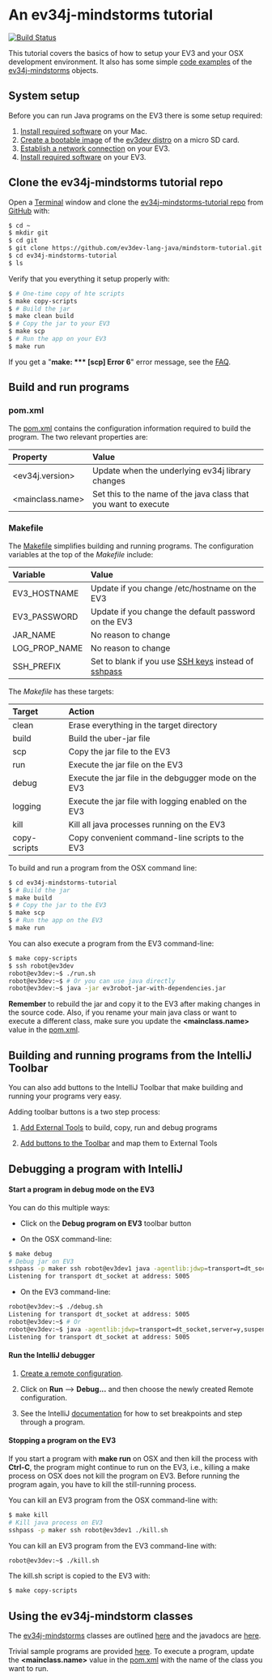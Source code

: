 # An ev34j-mindstorms tutorial

[![Build Status](https://travis-ci.org/ev34j/ev34j-mindstorms-tutorial.svg?branch=master)](https://travis-ci.org/ev34j/ev34j-mindstorms-tutorial)

This tutorial covers the basics of how to setup your EV3 and your
OSX development environment. It also has some simple
[code examples](https://github.com/ev34j/ev34j-mindstorms-tutorial/tree/master/src/main/java)
of the [ev34j-mindstorms](https://github.com/ev34j/ev34j) objects.

## System setup

Before you can run Java programs on the EV3 there is some setup required:

1. [Install required software](https://github.com/ev3dev-lang-java/ev34j-mindstorms-tutorial/wiki/Install-required-Mac-software) on your Mac.
2. [Create a bootable image](https://github.com/ev3dev-lang-java/ev34j-mindstorms-tutorial/wiki/Create-a-bootable-image-for-the-EV3) of the [ev3dev distro](http://www.ev3dev.org) on a micro SD card.
3. [Establish a network connection](https://github.com/ev3dev-lang-java/ev34j-mindstorms-tutorial/wiki/Establish-a-network-connection) on your EV3.
4. [Install required software](https://github.com/ev3dev-lang-java/ev34j-mindstorms-tutorial/wiki/Install-required-EV3-software) on your EV3.

## Clone the ev34j-mindstorms tutorial repo

Open a [Terminal](https://en.wikipedia.org/wiki/Terminal_(OS_X)) window and clone the
[ev34j-mindstorms-tutorial repo](https://github.com/ev3dev-lang-java/ev34j-mindstorms-tutorial) from [GitHub](https://github.com)
with:

```bash
$ cd ~
$ mkdir git
$ cd git
$ git clone https://github.com/ev3dev-lang-java/mindstorm-tutorial.git
$ cd ev34j-mindstorms-tutorial
$ ls
```

Verify that you everything it setup properly with:

```bash
$ # One-time copy of hte scripts
$ make copy-scripts
$ # Build the jar
$ make clean build
$ # Copy the jar to your EV3
$ make scp
$ # Run the app on your EV3
$ make run
```

If you get a "**make: *** [scp] Error 6**" error message, see the [FAQ](https://github.com/ev34j/ev34j-mindstorms-tutorial/wiki/FAQ).


## Build and run programs

### pom.xml
The [pom.xml](https://github.com/ev34j/ev34j-mindstorms-tutorial/blob/master/pom.xml)
contains the configuration information required to build the program. The two relevant properties are:

| Property                   | Value                                                            |
|:---------------------------|:-----------------------------------------------------------------|
| &lt;ev34j.version&gt;      | Update when the underlying ev34j library changes                 |
| &lt;mainclass.name&gt;     | Set this to the name of the java class that you want to execute  |

### Makefile
The [Makefile](https://github.com/ev34j/ev34j-mindstorms-tutorial/blob/master/Makefile)
simplifies building and running programs. The configuration variables at the top of the *Makefile* include:

| Variable                | Value                                                       |
|:------------------------|:------------------------------------------------------------|
| EV3_HOSTNAME            | Update if you change /etc/hostname on the EV3 |
| EV3_PASSWORD            | Update if you change the default password on the EV3        |
| JAR_NAME                | No reason to change                                         |
| LOG_PROP_NAME           | No reason to change                                         |
| SSH_PREFIX              | Set to blank if you use [SSH keys](https://www.digitalocean.com/community/tutorials/how-to-set-up-ssh-keys--2) instead of [sshpass](https://gist.github.com/arunoda/7790979) |

The *Makefile* has these targets:

| Target              | Action                                                  |
|:--------------------|:--------------------------------------------------------|
| clean               | Erase everything in the target directory                |
| build               | Build the uber-jar file                                 |
| scp                 | Copy the jar file to the EV3                            |
| run                 | Execute the jar file on the EV3                         |
| debug               | Execute the jar file in the debgugger mode on the EV3   |
| logging             | Execute the jar file with logging enabled on the EV3    |
| kill                | Kill all java processes running on the EV3              |
| copy-scripts        | Copy convenient command-line scripts to the EV3         |

To build and run a program from the OSX command line:

```bash
$ cd ev34j-mindstorms-tutorial
$ # Build the jar
$ make build
$ # Copy the jar to the EV3
$ make scp
$ # Run the app on the EV3
$ make run
```

You can also execute a program from the EV3 command-line:

```bash
$ make copy-scripts
$ ssh robot@ev3dev
robot@ev3dev:~$ ./run.sh
robot@ev3dev:~$ # Or you can use java directly
robot@ev3dev:~$ java -jar ev3robot-jar-with-dependencies.jar
```

**Remember** to rebuild the jar and copy it to the EV3 after making changes in the
source code. Also, if you rename your main java class or want to execute a different class, make sure you
update the **&lt;mainclass.name&gt;** value in the [pom.xml](https://github.com/ev34j/ev34j-mindstorms-tutorial/blob/master/pom.xml).

## Building and running programs from the IntelliJ Toolbar

You can also add buttons to the IntelliJ Toolbar that make building and running your
programs very easy.

Adding toolbar buttons is a two step process:

1. [Add External Tools](https://github.com/ev34j/ev34j-mindstorms-tutorial/wiki/Add-External-Tools) to build, copy, run and debug programs

2. [Add buttons to the Toolbar](https://github.com/ev34j/ev34j-mindstorms-tutorial/wiki/Add-Toolbar-Buttons) and map them to External Tools

## Debugging a program with IntelliJ

#### Start a program in debug mode on the EV3

You can do this multiple ways:

* Click on the **Debug program on EV3** toolbar button

* On the OSX command-line:

```bash
$ make debug
# Debug jar on EV3
sshpass -p maker ssh robot@ev3dev1 java -agentlib:jdwp=transport=dt_socket,server=y,suspend=y,address=5005 -jar ev3robot-jar-with-dependencies.jar
Listening for transport dt_socket at address: 5005
```

* On the EV3 command-line:

```bash
robot@ev3dev:~$ ./debug.sh
Listening for transport dt_socket at address: 5005
robot@ev3dev:~$ # Or
robot@ev3dev:~$ java -agentlib:jdwp=transport=dt_socket,server=y,suspend=y,address=5005 -jar ev3robot-jar-with-dependencies.jar
Listening for transport dt_socket at address: 5005
```

#### Run the IntelliJ debugger

1. [Create a remote configuration](https://github.com/ev34j/ev34j-mindstorms-tutorial/wiki/Create-a-Remote-Configuration).

2. Click on **Run** --> **Debug...** and then choose the newly created Remote configuration.

3. See the IntelliJ [documentation](https://www.jetbrains.com/help/idea/2016.1/debugging.html) for how to
set breakpoints and step through a program.

#### Stopping a program on the EV3

If you start a program with **make run** on OSX and then kill the process with **Ctrl-C**, the
program might continue to run on the EV3, i.e., killing a make process on OSX does
not kill the program on EV3. Before running the program again, you have to kill the still-running
process.

You can kill an EV3 program from the OSX command-line with:

```bash
$ make kill
# Kill java process on EV3
sshpass -p maker ssh robot@ev3dev1 ./kill.sh
```

You can kill an EV3 program from the EV3 command-line with:

```bash
robot@ev3dev:~$ ./kill.sh
```

The kill.sh script is copied to the EV3 with:

```bash
$ make copy-scripts
```

## Using the ev34j-mindstorm classes

The [ev34j-mindstorms](https://github.com/ev34j/ev34j) classes are outlined
[here](https://github.com/ev34j/ev34j-mindstorms-tutorial/wiki/Ev34j-Mindstorms-Object-Summary)
and the javadocs are [here](http://www.ev34j.com/javadocs/).

Trivial sample programs are provided [here](https://github.com/ev34j/ev34j-mindstorms-tutorial/tree/master/src/main/java).
To execute a program,
update the **&lt;mainclass.name&gt;** value in the [pom.xml](https://github.com/ev34j/ev34j-mindstorms-tutorial/blob/master/pom.xml)
with the name of the class you want to run.










